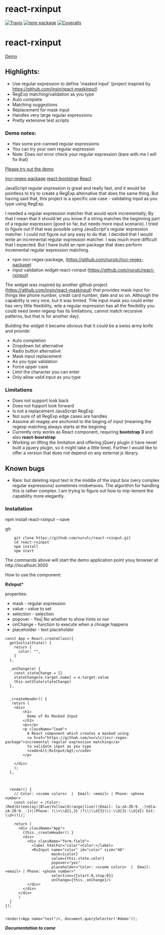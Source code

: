 # react-rxinput

[![Travis][build-badge]][build]
[![npm package][npm-badge]][npm]
[![Coveralls][coveralls-badge]][coveralls]


[build-badge]: https://img.shields.io/travis/user/repo/master.svg?style=flat-square
[build]: https://travis-ci.org/user/repo

[npm-badge]: https://img.shields.io/npm/v/npm-package.svg?style=flat-square
[npm]: https://www.npmjs.org/package/npm-package

[coveralls-badge]: https://img.shields.io/coveralls/user/repo/master.svg?style=flat-square
[coveralls]: https://coveralls.io/github/user/repo
# react-rxinput


[Demo](https://nurulc.github.io/)


## Highlights:

- Use regular expression to define 'masked input' (project inspired by https://github.com/insin/react-maskinput)
- RegExp matching/validation as you type
- Auto complete
- Matching suggestions
- Replacement for mask input 
- Handles very large regular expressions
- Pretty extensive test scripts

### Demo notes:

- Has some pre-canned regular expressions
- You can try your own regular expression
- Note: Does not error check your regular expression (bare with me I will fix that)

[Please try out the demo](https://nurulc.github.io/)

[incr-regex-package](https://github.com/nurulc/incr-regex-package)
[react-bootstrap](https://react-bootstrap.github.io/)
[React](https://facebook.github.io/react/)


JavaScript regular expression is great and really fast, and it would be pointless to try to create a RegExp alternative that does the same thing. But having said that, this project is a specific use case  - validating input as you type using RegExp. 

I needed a regular expression matcher that would work incrementally; By that I mean that it should let you know if a string matches the beginning part of a regular expression (good so far, but needs more input scenario). I tried to figure out if that was possible using JavaScript's regular expression matcher. I could not figure out any easy to do that. I decided that I would write an incremental regular expression matcher. I was much more difficult that I expected. But I have build an npm package that does perform incremental regular expression matching.

- npm incr-regex-package, (https://github.com/nurulc/incr-regex-package)
- input validation widget react-rxinput (https://github.com/nurulc/react-rxinput) 

The widget was inspired by another github project (https://github.com/insin/react-maskinput) that provides mask input for things like phone number, credit card number, date and so on. Although the capability is very nice, but it was limited. THe input mask you could enter has very little flexibility, wile a regular expression has all the flexibility you could need (even regexp has its limitations, cannot match recursive patterns, but that is for another day).

Building the widget it became obvious that it could be a swiss army knife and provide:

- Auto completion
- Dropdown list alternative
- Radio button alternative
- Mask input replacement
- As you type validation
- Force upper case
- Limit the character you can enter
- Only allow valid input as you type

### Limitations

- Does not support look back
- Does not fupport look forward
- Is not a replacement JavaScript RegExp
- Not sure of all RegExp edge cases are handles
- Assome all reagep are anchored to the beging of input (meaning the regexp matching always starts at the begining
- Currently only works as React component, requiring **bootstrap 3** and also **react-boorstrap**
- Working on lifting the limitation and offering jQuery plugin (i have never built a jquery plugin, so it might take a little time). Further I would like to offer a version that does not depend on any external js library.

 
## Known bugs
- Rare: but deleting input text in the middle of the input box (very complex regular expressions) sometimes misbehaves. The algorithm for handling this is rather complex. I am trying to figure out how to imp-lement the capability more elegantly.

### Installation

  npm install react-rxinput --save


git:

```
    git clone https://github.com/nurulc/react-rxinput.git
    cd react-rxinput
    npm install
    npm start
```


The commands above will start the demo application
point youy browser at http://localhost:3000


How to use the component:


**RxInput***

properties:

- mask - regular expression
- value - value to set
- selection - selection
- popover - Yes| No whether to show hints or nor
- onChange - function to execute when a chnage happens
- placeholder - text placeholder

```
const App = React.createClass({
  getInitialState() {
    return {
      color: "",
    }
  },

  _onChange(e) {
    const stateChange = {}
    stateChange[e.target.name] = e.target.value
    this.setState(stateChange)
  },


  _createHeader() {
   return (
    <div>
        <h1>
          Demo of Rx Masked Input
        </h1>
        <p></p>
        <p className="lead">
          A React component which creates a masked using 
          <a href="https://github.com/nurulc/incr-regex-package">incremental regular expression matching</a>
          to validate input as you type
          <code>&lt;RxInput/&gt;</code>
        </p>

    </div>
    );
  },



  render() {
    // Color: <scome colors>  |  Email: <email> | Phone: <phone number>
    const color = /Color: (Red|Gr(een|ay)|Blue|Yellow|O(range|live))|Email: [a-zA-Z0-9._-]+@[a-zA-Z0-9._-]+|(Phone: (\\+\\d{1,3} )?\\(\\d{3}\\)-\\d{3}-\\d{4}( Ext: \\d+)?)/;
  
    return (
      <div className="App">
        {this._createHeader() }
        <div>
          <div className="form-field">
            <label htmlFor="color">Color:</label>
            <RxInput name="color" id="color" size="40" 
                     mask={color} 
                     value={this.state.color} 
                     popover="yes" 
                     placeholder="Color: <scome colors>  |  Email: <email> | Phone: <phone number>"
                     selection={{start:0,stop:0}}  
                     onChange={this._onChange}/>
          </div>
        </div>
      </div>  
      )
  }
});


render(<App name="test"/>, document.querySelector('#demo'));
```


**_Documentation to come_**
